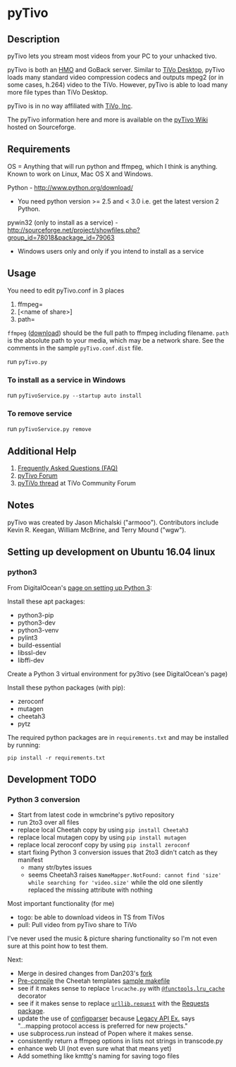 # pyTivo

## Description

pyTivo lets you stream most videos from your PC to your unhacked tivo.

pyTivo is both an [HMO][HMO spec] and GoBack server. Similar to [TiVo Desktop][],
pyTivo loads many standard video compression codecs and outputs mpeg2 (or in some
cases, h.264) video to the TiVo. However, pyTivo is able to load many more file
types than TiVo Desktop.

pyTivo is in no way affiliated with [TiVo, Inc][TiVo]. 

The pyTivo information here and more is available on the [pyTivo Wiki][] hosted on Sourceforge.

## Requirements

OS = Anything that will run python and ffmpeg, which I think is
anything. Known to work on Linux, Mac OS X and Windows.

Python - http://www.python.org/download/

- You need python version >= 2.5 and < 3.0 i.e. get the latest version 2 Python.

pywin32 (only to install as a service) -
http://sourceforge.net/project/showfiles.php?group_id=78018&package_id=79063
- Windows users only and only if you intend to install as a service

## Usage

You need to edit pyTivo.conf in 3 places

1. ffmpeg=
2. [&lt;name of share>]
3. path=

`ffmpeg` ([download][ffmpeg download]) should be the full path to ffmpeg including filename.
`path` is the absolute path to your media, which may be a network share. See the comments
in the sample `pyTivo.conf.dist` file.

run `pyTivo.py`

### To install as a service in Windows

run `pyTivoService.py --startup auto install`

### To remove service

run `pyTivoService.py remove`

## Additional Help

1. [Frequently Asked Questions (FAQ)][pyTivo FAQ]
1. [pyTivo Forum][]
1. [pyTiVo thread][] at TiVo Community Forum 

## Notes
pyTivo was created by Jason Michalski ("armooo"). Contributors include
Kevin R. Keegan, William McBrine, and Terry Mound ("wgw").

[HMO spec]: <http://tivopod.sourceforge.net/tivohomemedia.pdf> "TiVo Home Media Option specification"
[TiVo Desktop]: <https://support.tivo.com/articles/Installation_Setup_Configuration/TiVo-Desktop-Desktop-Plus-for-PC-Installation-and-Use> "TiVo Desktop support"
[TiVo]: <https://www.tivo.com/> "TiVo website"
[pyTivo Wiki]: <https://pytivo.sourceforge.io/wiki/index.php/PyTivo> "pyTivo Wiki"
[ffmpeg download]: <https://ffmpeg.org/download.html> "Download FFmpeg"
[pyTivo FAQ]: <https://pytivo.sourceforge.io/wiki/index.php/Frequently_Asked_Questions> "pytivo FAQ"
[pyTivo Forum]: <https://pytivo.sourceforge.io/forum/> "pyTivo Forum"
[pyTiVo thread]: <http://www.tivocommunity.com/tivo-vb/showthread.php?t=328459> "pyTiVo thread on TiVo Community Forum"

## Setting up development on Ubuntu 16.04 linux

### python3

From DigitalOcean's [page on setting up Python 3](https://www.digitalocean.com/community/tutorials/how-to-install-python-3-and-set-up-a-programming-environment-on-an-ubuntu-16-04-server):

Install these apt packages:
- python3-pip
- python3-dev
- python3-venv
- pylint3
- build-essential
- libssl-dev
- libffi-dev

Create a Python 3 virtual environment for py3tivo (see DigitalOcean's page)

Install these python packages (with pip):
- zeroconf
- mutagen
- cheetah3
- pytz

The required python packages are in `requirements.txt` and may be installed by running:

    pip install -r requirements.txt

## Development TODO

### Python 3 conversion

- Start from latest code in wmcbrine's pytivo repository
- run 2to3 over all files
- replace local Cheetah copy by using `pip install Cheetah3`
- replace local mutagen copy by using `pip install mutagen`
- replace local zeroconf copy by using `pip install zeroconf`
- start fixing Python 3 conversion issues that 2to3 didn't catch as they manifest
    - many str/bytes issues
    - seems Cheetah3 raises `NameMapper.NotFound: cannot find 'size' while searching for 'video.size'`
      while the old one silently replaced the missing attribute with nothing


Most important functionality (for me)

- togo: be able to download videos in TS from TiVos
- pull: Pull video from pyTivo share to TiVo

I've never used the music & picture sharing functionality so I'm not even sure at
this point how to test them.

Next:

- Merge in desired changes from Dan203's [fork][dan203 pytivo]
- [Pre-compile][cheetah compile] the Cheetah templates [sample makefile][cheetah makefile tip]
- see if it makes sense to replace `lrucache.py` with [`@functools.lru_cache`][lru_cache] decorator
- see if it makes sense to replace [`urllib.request`][py3 urllib.request] with the
  [Requests package][py3 requests pkg].
- update the use of [configparser][py3 configparser] because [Legacy API Ex.][py3 config legacy]
  says "...mapping protocol access is preferred for new projects."
- use subprocess.run instead of Popen where it makes sense.
- consistently return a ffmpeg options in lists not strings in transcode.py
- enhance web UI (not even sure what that means yet)
- Add something like kmttg's naming for saving togo files

[cheetah makefile tip]: <https://pythonhosted.org/Cheetah/users_guide/tipsAndTricks.html#makefiles>
[cheetah compile]: <https://pythonhosted.org/Cheetah/recipes/precompiled.html>
[dan203 pytivo]: <https://github.com/Dan203/pytivo> "Dan Haddix's pytivo fork on github"
[lru_cache]: <https://docs.python.org/3/library/functools.html>
[py3 urllib.request]: <https://docs.python.org/3/library/urllib.request.html?highlight=request#module-urllib.request>
[py3 requests pkg]: <http://docs.python-requests.org/en/master/>
[py3 configparser]: <https://docs.python.org/3/library/configparser.html?highlight=configparser#module-configparser>
[py3 config legacy]: <https://docs.python.org/3/library/configparser.html?highlight=configparser#legacy-api-examples>
